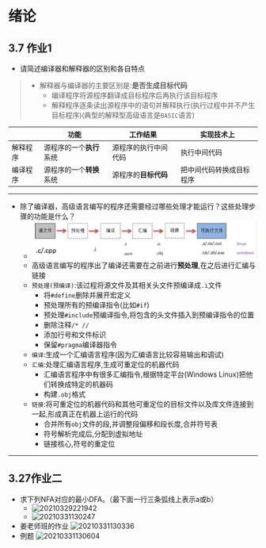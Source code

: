 <!--
 * @Author: your name
 * @Date: 2021-03-08 22:01:36
 * @LastEditTime: 2021-04-14 20:22:34
 * @LastEditors: Please set LastEditors
 * @Description: In User Settings Edit
 * @FilePath: \junior-lessons_second-term\编译技术\Exercise.md
-->
# 绪论

## 3.7 作业1
- 请简述编译器和解释器的区别和各自特点
> - 解释器与编译器的主要区别是:**是否生成目标代码**
>   - 编译程序将源程序翻译成目标程序后再执行该目标程序
>   - 解释程序逐条读出源程序中的语句并解释执行(执行过程中并不产生目标程序)(典型的解释型高级语言是`BASIC`语言)

|   | 功能 | 工作结果 | 实现技术上 |
| - | - | - | - |
| 解释程序 | 源程序的一个**执行**系统 | 源程序的执行中间代码 | 执行中间代码 |
| 编译程序 | 源程序的一个**转换**系统 | 源程序的**目标代码** | 把中间代码转换成目标程序 |

---
- 除了编译器，高级语言编写的程序还需要经过哪些处理才能运行？这些处理步骤的功能是什么？
  - ![Helloworld执行过程](res/img/Helloworld程序执行过程.png)
  - 高级语言编写的程序出了编译还需要在之前进行**预处理**,在之后进行汇编与链接
  - `预处理(预编译)`:该过程将源文件及其相关头文件预编译成`.i`文件
    - 将`#define`删除并展开宏定义
    - 预处理所有的预编译指令(比如`#if`)
    - 预处理`#include`预编译指令,将包含的头文件插入到预编译指令的位置
    - 删除注释`/* //`
    - 添加行号和文件标识
    - 保留`#pragma`编译器指令
  - `编译`:生成一个汇编语言程序(因为汇编语言比较容易输出和调试)
  - `汇编`:处理汇编语言程序,生成可重定位的机器代码
    - 汇编语言程序中有很多汇编指令,根据特定平台(Windows Linux)把他们转换成特定的机器码
    - 构建`.obj`格式
  - `链接`:将可重定位的机器代码和其他可重定位的目标文件以及库文件连接到一起,形成真正在机器上运行的代码
    - 合并所有`obj`文件的段,并调整段偏移和段长度,合并符号表
    - 符号解析完成后,分配到虚拟地址
    - 链接核心,符号的重定位

---
## 3.27作业二
- 求下列NFA对应的最小DFA。（最下面一行三条弧线上表示a或b）
  - ![20210329221942](http:cdn.ayusummer233.top/img/20210329221942.png)
  - ![20210331130247](http:cdn.ayusummer233.top/img/20210331130247.png)
- 姜老师班的作业
  ![20210331130336](http:cdn.ayusummer233.top/img/20210331130336.png)
- 例题
  ![20210331130604](http:cdn.ayusummer233.top/img/20210331130604.png)
